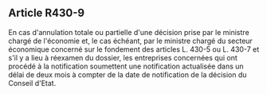 Article R430-9
----
En cas d'annulation totale ou partielle d'une décision prise par le ministre
chargé de l'économie et, le cas échéant, par le ministre chargé du secteur
économique concerné sur le fondement des articles L. 430-5 ou L. 430-7 et s'il y
a lieu à réexamen du dossier, les entreprises concernées qui ont procédé à la
notification soumettent une notification actualisée dans un délai de deux mois à
compter de la date de notification de la décision du Conseil d'Etat.
